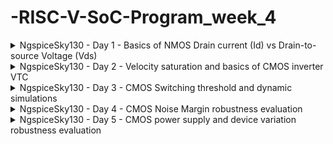 # -RISC-V-SoC-Program_week_4
<details>
  <summary>NgspiceSky130 - Day 1 - Basics of NMOS Drain current (Id) vs Drain-to-source Voltage (Vds)</summary>
  <h2>Introduction to Circuit Design and SPICE simulations</h2>
  <p>This document introduces the basics of circuit design and the importance of SPICE simulations using the Sky130 PDK.
It helps in understanding the behavior of an NMOS transistor, its current–voltage relationship (Id–Vds), and how the transistor operates in different regions (resistive and saturation).</p>
<p>SPICE (Simulation Program with Integrated Circuit Emphasis) is a powerful tool that allows circuit designers to simulate and verify the functionality of circuits before fabrication. By running SPICE simulations, we can analyze transistor-level parameters such as current, voltage, and power for different biasing conditions, which helps to ensure performance and reliability of IC designs.</p>
  <p>Key points to understand before simulation :
  <ul>
    <li>SPICE simulations replicate real transistor behavior through mathematical models.</li>
    <li>The Sky130 PDK provides the model files and parameters needed for realistic device simulation.</li>
    <li>Simulations allow us to visualize Id–Vds characteristics, which reveal how a transistor switches between linear and saturation regions.</li>
  </ul></p>
  <p><ol><li> Threshold Voltage (Vth)</li>
    <p>The Threshold Voltage (Vth) is the minimum Gate-to-Source voltage (Vgs) required to form a conductive channel between the source and drain terminals.
When Vgs < Vth,the transistor is OFF (cut-off region).
When Vgs > Vth, the device turns ON, forming an inversion layer that allows current to flow.</p>
  <p><b>Understanding Channel Formation:</b></p>
  <p><ul><li>At small Vgs: No inversion channel, the transistor remains off.</li>
<li>As Vgs increases: Positive gate voltage repels holes in the p-type substrate and attracts electrons near the interface, forming a depletion region.</li>
<li>At Vgs = Vth: A strong inversion layer forms, creating a conductive channel.</li>
<li>At Vgs > Vth: The channel becomes stronger and current flows from Drain → Source depending on Vds.</li></ul></p>
  <li><b>Effect of Substrate Bias (Vsb)</b></li>
<p>When a voltage is applied between the Source and Bulk (Vsb), it modifies the threshold voltage. This phenomenon is known as the Body Effect or Substrate Bias Effect.</p>
  <p><ul><li>When Vsb > 0, the depletion region widens.</li>
<li>The threshold voltage increases, requiring a higher Vgs to turn the device ON.</li>
  <li>The relationship can be expressed as:</li></ul></p>
  <p allign="center"><img alt="image" src="https://github.com/user-attachments/assets/1d5e2c79-301d-4652-ba75-3984ec53c945" /></p>
  Where
  <p><ul><li>V<sub>to</sub> = threshold voltage at 𝑉 <sub>𝑆𝐵</sub>= 0 </li>
<li>γ = body effect coefficient</li>
<li>𝜙<sub>𝐹</sub>= Fermi potential</li></ul></p>
  Thus, applying a positive substrate potential increases 𝑉<sub>𝑡ℎ</sub> and reduces current for the same 𝑉<sub>𝑔𝑠</sub></ol></p>
  <h2>NMOS resistive region and saturation region of operation</h2>
  <p>An NMOS transistor is a four-terminal device with Gate (G), Source (S), Drain (D), and Bulk (B) terminals.
When a positive gate-to-source voltage (Vgs) is applied, it induces an electric field in the channel region that attracts electrons, forming a conductive n-channel between source and drain.</p>
  <p>The transistor can operate in different regions depending on the applied voltages Vgs and Vds.<br>
  <ol>
    <p><li><b>Resistive (Linear) Region</b></li></p>
    <p>When the NMOS transistor behaves like a variable resistor, it is said to operate in the resistive or linear region.</p>
    <b>Condition :</b>
      <p align="center"><img alt="image" src="https://github.com/user-attachments/assets/cb059dde-a3d7-412c-8433-945ea8bd6df0" /></p>
    <p><ul>
      <li>A conductive channel is formed between source and drain.</li>
<li>The current increases almost linearly with Vds.</li>
<li>The transistor behaves like a voltage-controlled resistor.</li></ul></p>
    <b>Drain Current Equation (Linear Region) :</b>
    <p align="center"><img width="543" height="84" alt="image" src="https://github.com/user-attachments/assets/38cbcd78-45a4-49c9-889c-a05343a1152b" /></p>
    <p><b>Where :</b></p>
    <p>
      <ul><li><p>μ<sub>n</sub>: Electron mobility</p></li>
	      <li><p>𝐶<sub>ox</sub>: Gate oxide capacitance per unit area</p></li>
        <li><p>W , 𝐿 : Transistor width and length</p></li>
        As Vds increases, the current initially rises linearly, indicating resistive behavior.​
      </ul>
    </p>
    <p><b>Practical Understanding:</b></p>
    <p><ul>
      <li>In digital circuits, NMOS transistors are usually operated in the saturation region (as switches).</li>
<li>In analog circuits, both linear and saturation regions are used depending on the design.</li>
    </ul></p><h2></h2>
    <p><li><b>Saturation (Active) Region</b></li></p>
    <p>When Vds becomes large enough, the channel near the drain end gets pinched off, and the NMOS enters saturation (or active) region.</p>
    <b>Condition :</b>
    <p align="center"><img alt="image" src="https://github.com/user-attachments/assets/f43fba4d-49a0-45a0-85da-4190b64d3409" /></p>
    <p><ul>
      <li>The current saturates and becomes almost independent of Vds.</li>
<li>The NMOS acts as a current source controlled by Vgs.</li></ul></p>
    <b>Drain Current Equation (Saturation Region) :</b>
    <p align="center"><img width="534" height="82" alt="image" src="https://github.com/user-attachments/assets/2adbddc8-c966-4955-8f55-ffc5052314fe" /></p>
    where 𝜆 is the channel length modulation parameter.
    <p><b>Observation :</b></p>
    <p><ul>
      <li>For higher gate voltages (Vgs), the drain current (Id) increases quadratically.</li>
<li>The slope of the saturation curve slightly increases due to channel length modulation (𝜆).</li></ul></p>
    <b>Practical Understanding:</b>
    <p><ul>
      <li>In digital circuits, NMOS transistors are usually operated in the saturation region (as switches).</li>
<li>In analog circuits, both linear and saturation regions are used depending on the design.</li></ul></p><h2></h2>
    <p><li><b>Visualization of Id–Vds Curves</b></li></p>
    <p>In SPICE simulations, the Id–Vds curve is generated by sweeping the drain-to-source voltage (Vds) for multiple gate voltages (Vgs).</p>
    <p><ul><li>For small Vds, the curve is linear (resistive region).</li>
<li>For larger Vds, it flattens out (saturation region).</li>
<li>Increasing Vgs shifts the curve upward, indicating higher current levels.</li></ul></p>
  </ol>
  </p>
  <h2>Introduction to SPICE</h2>
</details>
<details>
  <summary> NgspiceSky130 - Day 2 - Velocity saturation and basics of CMOS inverter VTC</summary>
  <h3>SPICE simulation for lower nodes and velocity saturation effect</h3>
  <h3>CMOS voltage transfer characteristics (VTC)</h3>
</details>
<details>
  <summary>NgspiceSky130 - Day 3 - CMOS Switching threshold and dynamic simulations</summary>
  <h3>Voltage transfer characteristics – SPICE simulations</h3>
  <h3>Static behavior evaluation – CMOS inverter robustness – Switching Threshold</h3>
</details>
<details>
  <summary>NgspiceSky130 - Day 4 - CMOS Noise Margin robustness evaluation</summary>
  <h3>Static behavior evaluation – CMOS inverter robustness – Noise margin</h3>
</details>
<details>
  <summary>NgspiceSky130 - Day 5 - CMOS power supply and device variation robustness evaluation</summary>
  <h3>Static behavior evaluation – CMOS inverter robustness – Power supply variation</h3>
  <h3>Static behavior evaluation – CMOS inverter robustness – Device variation</h3>
</details>
